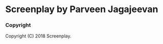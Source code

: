 # Screenplay by Parveen Jagajeevan



### Copyright

Copyright (C) 2018 Screenplay.


<!--
1. https://github.com/parveenj/screenplay
2. Open up Visual Studio Code
3. Navigate to this folder on /Sites/screenplay/
    * (currently on Walmart Mac but can be moved to same folder in any Mac)
4. Make your edits and updates
5. Put in terminal (open it by Control + ~): bundle exec jekyll serve 
    * (test locally at https://127.0.0.1:4000)
6. Put in terminal: git status 
    * (review all the modified or added or deleted files being submitted)
7. Put in terminal: git add . (you can also retype git status to confirm they are being added)
8. Put in terminal: git commit -m “comment"
8. Put in terminal: git push
9. Netlify should deploy from the site but check to make sure that screenplay.design is updated and if not, check there first for whatever reason
-->
